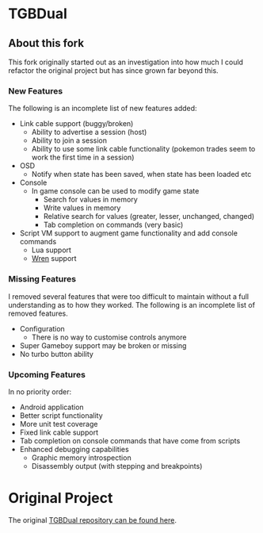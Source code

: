 # TGBDual
## About this fork
This fork originally started out as an investigation into how much I could refactor the original project but has since grown far beyond this.

### New Features
The following is an incomplete list of new features added:
 * Link cable support (buggy/broken)
   * Ability to advertise a session (host)
   * Ability to join a session
   * Ability to use some link cable functionality (pokemon trades seem to work the first time in a session)
 * OSD
   * Notify when state has been saved, when state has been loaded etc
 * Console
   * In game console can be used to modify game state
     * Search for values in memory
     * Write values in memory
     * Relative search for values (greater, lesser, unchanged, changed)
     * Tab completion on commands (very basic)
 * Script VM support to augment game functionality and add console commands
   * Lua support
   * [Wren](https://github.com/munificent/wren) support
 
### Missing Features
I removed several features that were too difficult to maintain without a full understanding as to how they worked. The following is an incomplete list of removed features.

 * Configuration
   * There is no way to customise controls anymore
 * Super Gameboy support may be broken or missing
 * No turbo button ability
 
### Upcoming Features
In no priority order:
 * Android application
 * Better script functionality
 * More unit test coverage
 * Fixed link cable support
 * Tab completion on console commands that have come from scripts
 * Enhanced debugging capabilities
   * Graphic memory introspection
   * Disassembly output (with stepping and breakpoints)
   
# Original Project
The original [TGBDual repository can be found here](https://github.com/libertyernie/tgbdual).